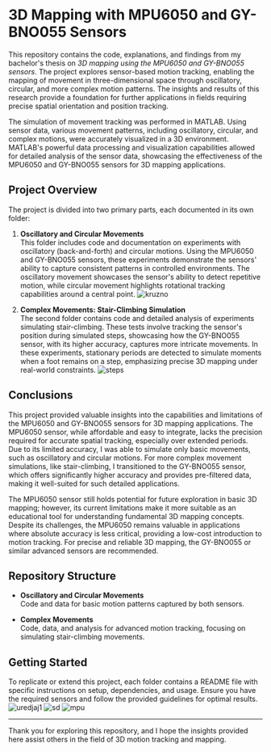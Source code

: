 # 3D Mapping with MPU6050 and GY-BNO055 Sensors

This repository contains the code, explanations, and findings from my bachelor's thesis on *3D mapping using the MPU6050 and GY-BNO055 sensors*. The project explores sensor-based motion tracking, enabling the mapping of movement in three-dimensional space through oscillatory, circular, and more complex motion patterns. The insights and results of this research provide a foundation for further applications in fields requiring precise spatial orientation and position tracking.

The simulation of movement tracking was performed in MATLAB. Using sensor data, various movement patterns, including oscillatory, circular, and complex motions, were accurately visualized in a 3D environment. MATLAB's powerful data processing and visualization capabilities allowed for detailed analysis of the sensor data, showcasing the effectiveness of the MPU6050 and GY-BNO055 sensors for 3D mapping applications.


## Project Overview

The project is divided into two primary parts, each documented in its own folder:

1. **Oscillatory and Circular Movements**  
   This folder includes code and documentation on experiments with oscillatory (back-and-forth) and circular motions. Using the MPU6050 and GY-BNO055 sensors, these experiments demonstrate the sensors' ability to capture consistent patterns in controlled environments. The oscillatory movement showcases the sensor's ability to detect repetitive motion, while circular movement highlights rotational tracking capabilities around a central point.
![kruzno](https://github.com/user-attachments/assets/222a9a93-0dda-4818-93cf-83243cb32903)

2. **Complex Movements: Stair-Climbing Simulation**  
   The second folder contains code and detailed analysis of experiments simulating stair-climbing. These tests involve tracking the sensor's position during simulated steps, showcasing how the GY-BNO055 sensor, with its higher accuracy, captures more intricate movements. In these experiments, stationary periods are detected to simulate moments when a foot remains on a step, emphasizing precise 3D mapping under real-world constraints.
![steps](https://github.com/user-attachments/assets/a2bf0473-09e0-4acb-b332-20b38b8ceb2b)


## Conclusions

This project provided valuable insights into the capabilities and limitations of the MPU6050 and GY-BNO055 sensors for 3D mapping applications. The MPU6050 sensor, while affordable and easy to integrate, lacks the precision required for accurate spatial tracking, especially over extended periods. Due to its limited accuracy, I was able to simulate only basic movements, such as oscillatory and circular motions. For more complex movement simulations, like stair-climbing, I transitioned to the GY-BNO055 sensor, which offers significantly higher accuracy and provides pre-filtered data, making it well-suited for such detailed applications.

The MPU6050 sensor still holds potential for future exploration in basic 3D mapping; however, its current limitations make it more suitable as an educational tool for understanding fundamental 3D mapping concepts. Despite its challenges, the MPU6050 remains valuable in applications where absolute accuracy is less critical, providing a low-cost introduction to motion tracking. For precise and reliable 3D mapping, the GY-BNO055 or similar advanced sensors are recommended.


## Repository Structure

- **Oscillatory and Circular Movements**  
  Code and data for basic motion patterns captured by both sensors.

- **Complex Movements**  
  Code, data, and analysis for advanced motion tracking, focusing on simulating stair-climbing movements.

## Getting Started

To replicate or extend this project, each folder contains a README file with specific instructions on setup, dependencies, and usage. Ensure you have the required sensors and follow the provided guidelines for optimal results.
![uredjaj1](https://github.com/user-attachments/assets/0b86bd08-073f-4b47-996c-4419dc2aab01)
![sd](https://github.com/user-attachments/assets/1f4988a2-5587-464e-9dfe-8d60fedf7881)
![mpu](https://github.com/user-attachments/assets/f5a99957-ce67-4d42-8eaf-9fc4eb8fc6a0)



---

Thank you for exploring this repository, and I hope the insights provided here assist others in the field of 3D motion tracking and mapping.
